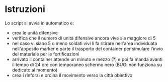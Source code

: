 # Istruzioni
Lo script si avvia in automatico e:
- crea le unità difensive
- verifica che il numero di unità difensive ancora vive sia maggiore di 5
- nel caso vi siano 5 o meno soldati vivi li fa ritirare nell'area individuata nell'apposito marker e parte il trasporto del container per simulare l'invio del materiale per le fortificazioni
- arrivato il container attende un minuto e mezzo (?) e poi fa manda avanti il tempo di 24 ore con temporaneo schermo nero (BUG: non funziona su dedicato al momento)
- crea i rinforzi e ordina il movimento verso la città obiettivo
